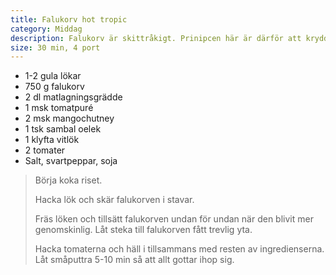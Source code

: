 ```yaml
---
title: Falukorv hot tropic
category: Middag
description: Falukorv är skittråkigt. Prinipcen här är därför att krydda massor så att man inte märker det.
size: 30 min, 4 port
---
```


- 1-2 gula lökar
- 750 g falukorv
- 2 dl matlagningsgrädde
- 1 msk tomatpuré
- 2 msk mangochutney
- 1 tsk sambal oelek
- 1 klyfta vitlök
- 2 tomater
- Salt, svartpeppar, soja

> Börja koka riset.
> 
> Hacka lök och skär falukorven i stavar.
> 
> Fräs löken och tillsätt falukorven undan för undan när den blivit mer genomskinlig. Låt steka till falukorven fått trevlig yta.
> 
> Hacka tomaterna och häll i tillsammans med resten av ingredienserna. Låt småputtra 5-10 min så att allt gottar ihop sig.
